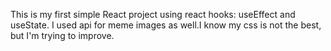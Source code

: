 This is my first simple React project using react hooks: useEffect and useState. I used api for meme images as well.I know my css is not the best, but I'm trying to improve.
